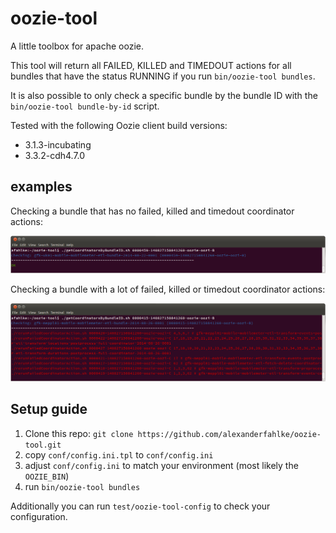 oozie-tool
==========

A little toolbox for apache oozie.

This tool will return all FAILED, KILLED and TIMEDOUT actions for all bundles that have the status RUNNING if you run ```bin/oozie-tool bundles```.

It is also possible to only check a specific bundle by the bundle ID with the ```bin/oozie-tool bundle-by-id``` script.

Tested with the following Oozie client build versions:

- 3.1.3-incubating
- 3.3.2-cdh4.7.0

examples
----
Checking a bundle that has no failed, killed and timedout coordinator actions:

![](https://raw.githubusercontent.com/alexanderfahlke/images/master/github.com/alexanderfahlke/oozie-tool/bundle-with-no-failed-coordinators.png)

Checking a bundle with a lot of failed, killed or timedout coordinator actions:

![](https://raw.githubusercontent.com/alexanderfahlke/images/master/github.com/alexanderfahlke/oozie-tool/bundle-with-failed-coordinators.png)

Setup guide
----

1. Clone this repo: ```git clone https://github.com/alexanderfahlke/oozie-tool.git```
2. copy ```conf/config.ini.tpl``` to ```conf/config.ini```
3. adjust ```conf/config.ini``` to match your environment (most likely the ```OOZIE_BIN```)
4. run ```bin/oozie-tool bundles```

Additionally you can run ```test/oozie-tool-config``` to check your configuration.
